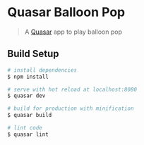 # Quasar Balloon Pop

> A [Quasar](http://quasar-framework.org/) app to play balloon pop

## Build Setup

``` bash
# install dependencies
$ npm install

# serve with hot reload at localhost:8080
$ quasar dev

# build for production with minification
$ quasar build

# lint code
$ quasar lint
```
